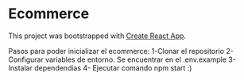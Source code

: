# Ecommerce
This project was bootstrapped with [Create React App](https://github.com/facebook/create-react-app).

Pasos para poder inicializar el ecommerce:
1-Clonar el repositorio
2- Configurar variables de entorno. Se encuentrar en el .env.example
3- Instalar dependendias 
4- Ejecutar comando npm start :)